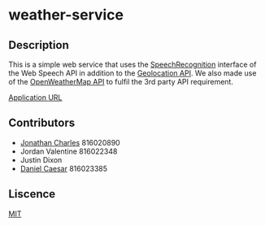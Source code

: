 # weather-service
## Description
This is a simple web service that uses the [SpeechRecognition](https://developer.mozilla.org/en-US/docs/Web/API/SpeechRecognition) interface of the Web Speech API in addition to the [Geolocation API](https://w3c.github.io/geolocation-api/).
We also made use of the [OpenWeatherMap API](https://openweathermap.org) to fulfil the 3rd party API requirement.

[Application URL](https://danieldcaesar.github.io/weather-service/public/)



## Contributors
* [Jonathan Charles](https://github.com/boydingo) 816020890
* Jordan Valentine 816022348
* Justin Dixon
* [Daniel Caesar](https://github.com/danieldcaesar) 816023385


## Liscence
[MIT](LICENSE)
